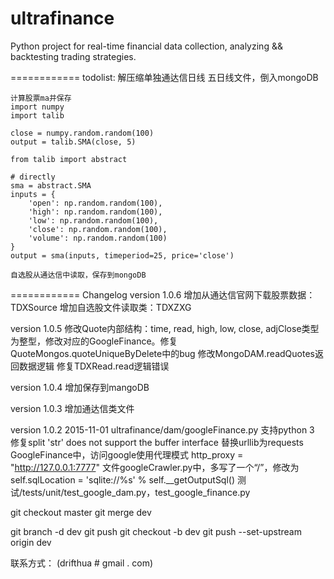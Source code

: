 ultrafinance
============
Python project for real-time financial data collection, analyzing && backtesting trading strategies.

============
todolist:
    解压缩单独通达信日线 五日线文件，倒入mongoDB

    计算股票ma并保存
    import numpy
    import talib

    close = numpy.random.random(100)
    output = talib.SMA(close, 5)

    from talib import abstract

    # directly
    sma = abstract.SMA
    inputs = {
        'open': np.random.random(100),
        'high': np.random.random(100),
        'low': np.random.random(100),
        'close': np.random.random(100),
        'volume': np.random.random(100)
    }
    output = sma(inputs, timeperiod=25, price='close')

    自选股从通达信中读取，保存到mongoDB

============
Changelog
version 1.0.6
    增加从通达信官网下载股票数据：TDXSource
    增加自选股文件读取类：TDXZXG

version 1.0.5
    修改Quote内部结构：time, read, high, low, close, adjClose类型为整型，修改对应的GoogleFinance。修复QuoteMongos.quoteUniqueByDelete中的bug
    修改MongoDAM.readQuotes返回数据逻辑
    修复TDXRead.read逻辑错误

version 1.0.4
    增加保存到mangoDB

version 1.0.3
    增加通达信类文件


version 1.0.2
2015-11-01
    ultrafinance/dam/googleFinance.py 支持python 3
    修复split 'str' does not support the buffer interface
    替换urllib为requests
    GoogleFinance中，访问google使用代理模式 http_proxy = "http://127.0.0.1:7777"
    文件googleCrawler.py中，多写了一个“/”，修改为self.sqlLocation = 'sqlite://%s' % self.__getOutputSql()
    测试/tests/unit/test_google_dam.py，test_google_finance.py


<!--
平时切换到dev分支开发
update git to master
-->
git checkout master
git merge dev
<!-- delete brach -->
git branch -d dev
git push
git checkout -b dev
git push --set-upstream origin dev

联系方式： (drifthua # gmail . com)